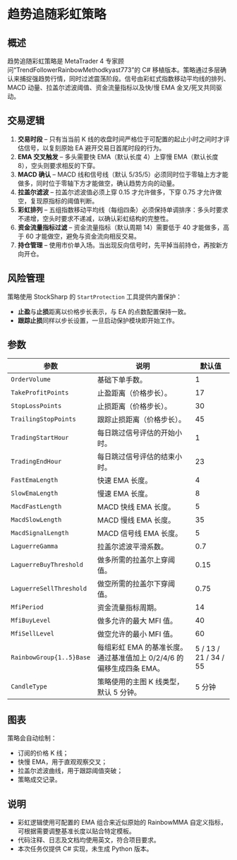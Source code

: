 # 趋势追随彩虹策略

## 概述
趋势追随彩虹策略是 MetaTrader 4 专家顾问“TrendFollowerRainbowMethodkyast773”的 C# 移植版本。策略通过多层确认来捕捉强趋势行情，同时过滤震荡阶段。信号由彩虹式指数移动平均线的排列、MACD 动量、拉盖尔滤波阈值、资金流量指标以及快/慢 EMA 金叉/死叉共同驱动。

## 交易逻辑
1. **交易时段** – 只有当当前 K 线的收盘时间严格位于可配置的起止小时之间时才评估信号，以复刻原始 EA 避开交易日首尾时段的行为。
2. **EMA 交叉触发** – 多头需要快 EMA（默认长度 4）上穿慢 EMA（默认长度 8），空头则要求相反的下穿。
3. **MACD 确认** – MACD 线和信号线（默认 5/35/5）必须同时位于零轴上方才能做多，同时位于零轴下方才能做空，确认趋势方向的动量。
4. **拉盖尔滤波** – 拉盖尔滤波值必须上穿 0.15 才允许做多，下穿 0.75 才允许做空，复现原指标的阈值判断。
5. **彩虹排列** – 五组指数移动平均线（每组四条）必须保持单调排序：多头时要求不递增，空头时要求不递减，以确认彩虹结构的完整性。
6. **资金流量指标过滤** – 资金流量指标（默认周期 14）需要低于 40 才能做多，高于 60 才能做空，避免与资金流向相反交易。
7. **持仓管理** – 使用市价单入场。当出现反向信号时，先平掉当前持仓，再按新方向开仓。

## 风险管理
策略使用 StockSharp 的 `StartProtection` 工具提供内置保护：
- **止盈**与**止损**距离以价格步长表示，与 EA 的点数配置保持一致。
- **跟踪止损**同样以步长设置，一旦启动保护模块即开始工作。

## 参数
| 参数 | 说明 | 默认值 |
|------|------|--------|
| `OrderVolume` | 基础下单手数。 | 1 |
| `TakeProfitPoints` | 止盈距离（价格步长）。 | 17 |
| `StopLossPoints` | 止损距离（价格步长）。 | 30 |
| `TrailingStopPoints` | 跟踪止损距离（价格步长）。 | 45 |
| `TradingStartHour` | 每日跳过信号评估的开始小时。 | 1 |
| `TradingEndHour` | 每日跳过信号评估的结束小时。 | 23 |
| `FastEmaLength` | 快速 EMA 长度。 | 4 |
| `SlowEmaLength` | 慢速 EMA 长度。 | 8 |
| `MacdFastLength` | MACD 快线 EMA 长度。 | 5 |
| `MacdSlowLength` | MACD 慢线 EMA 长度。 | 35 |
| `MacdSignalLength` | MACD 信号线 EMA 长度。 | 5 |
| `LaguerreGamma` | 拉盖尔滤波平滑系数。 | 0.7 |
| `LaguerreBuyThreshold` | 做多所需的拉盖尔上穿阈值。 | 0.15 |
| `LaguerreSellThreshold` | 做空所需的拉盖尔下穿阈值。 | 0.75 |
| `MfiPeriod` | 资金流量指标周期。 | 14 |
| `MfiBuyLevel` | 做多允许的最大 MFI 值。 | 40 |
| `MfiSellLevel` | 做空允许的最小 MFI 值。 | 60 |
| `RainbowGroup{1..5}Base` | 每组彩虹 EMA 的基准长度。通过基准值加上 0/2/4/6 的偏移生成四条 EMA。 | 5 / 13 / 21 / 34 / 55 |
| `CandleType` | 策略使用的主图 K 线类型，默认 5 分钟。 | 5 分钟 |

## 图表
策略会自动绘制：
- 订阅的价格 K 线；
- 快慢 EMA，用于直观观察交叉；
- 拉盖尔滤波曲线，用于跟踪阈值突破；
- 策略成交记录。

## 说明
- 彩虹逻辑使用可配置的 EMA 组合来近似原始的 RainbowMMA 自定义指标，可根据需要调整基准长度以贴合特定模板。
- 代码注释、日志及文档均使用英文，符合项目要求。
- 本次任务仅提供 C# 实现，未生成 Python 版本。
